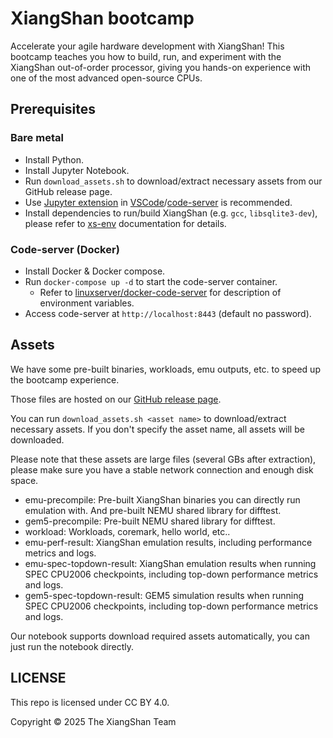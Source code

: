 # XiangShan bootcamp

Accelerate your agile hardware development with XiangShan!
This bootcamp teaches you how to build, run, and experiment with the XiangShan out-of-order processor, giving you hands-on experience with one of the most advanced open-source CPUs.

## Prerequisites

### Bare metal
<!-- TODO: detailed description for prerequisites -->

- Install Python.
- Install Jupyter Notebook.
- Run `download_assets.sh` to download/extract necessary assets from our GitHub release page.
- Use [Jupyter extension](https://marketplace.visualstudio.com/items?itemName=ms-toolsai.jupyter) in [VSCode](https://code.visualstudio.com)/[code-server](https://github.com/coder/code-server) is recommended.
- Install dependencies to run/build XiangShan (e.g. `gcc`, `libsqlite3-dev`), please refer to [xs-env](https://docs.xiangshan.cc/zh-cn/latest/tools/xsenv) documentation for details.

### Code-server (Docker)

- Install Docker & Docker compose.
- Run `docker-compose up -d` to start the code-server container.
  - Refer to [linuxserver/docker-code-server](https://github.com/linuxserver/docker-code-server#usage) for description of environment variables.
- Access code-server at `http://localhost:8443` (default no password).

## Assets

We have some pre-built binaries, workloads, emu outputs, etc. to speed up the bootcamp experience.

Those files are hosted on our [GitHub release page](https://github.com/OpenXiangShan/bootcamp/releases).

You can run `download_assets.sh <asset name>` to download/extract necessary assets. If you don't specify the asset name, all assets will be downloaded.

Please note that these assets are large files (several GBs after extraction), please make sure you have a stable network connection and enough disk space.

- emu-precompile: Pre-built XiangShan binaries you can directly run emulation with. And pre-built NEMU shared library for difftest.
- gem5-precompile: Pre-built NEMU shared library for difftest.
- workload: Workloads, coremark, hello world, etc..
- emu-perf-result: XiangShan emulation results, including performance metrics and logs.
- emu-spec-topdown-result: XiangShan emulation results when running SPEC CPU2006 checkpoints, including top-down performance metrics and logs.
- gem5-spec-topdown-result: GEM5 simulation results when running SPEC CPU2006 checkpoints, including top-down performance metrics and logs.

Our notebook supports download required assets automatically, you can just run the notebook directly.

## LICENSE

This repo is licensed under CC BY 4.0.

Copyright © 2025 The XiangShan Team
